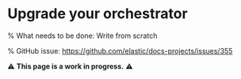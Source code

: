 # Upgrade your orchestrator

% What needs to be done: Write from scratch

% GitHub issue: https://github.com/elastic/docs-projects/issues/355

⚠️ **This page is a work in progress.** ⚠️